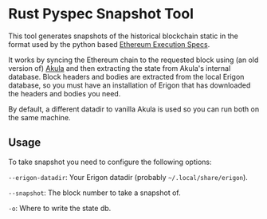 # Rust Pyspec Snapshot Tool

This tool generates snapshots of the historical blockchain static in the format
used by the python based [Ethereum Execution Specs](https://github.com/ethereum/execution-specs).

It works by syncing the Ethereum chain to the requested block using (an old version of)
[Akula](https://github.com/akula-bft/akula) and then extracting the state from
Akula's internal database. Block headers and bodies are extracted from the local
Erigon database, so you must have an installation of Erigon that has downloaded
the headers and bodies you need.

By default, a different datadir to vanilla Akula is used so you can run both on
the same machine.

## Usage

To take snapshot you need to configure the following options:

`--erigon-datadir`: Your Erigon datadir (probably `~/.local/share/erigon`).

`--snapshot`: The block number to take a snapshot of.

`-o`: Where to write the state db.
